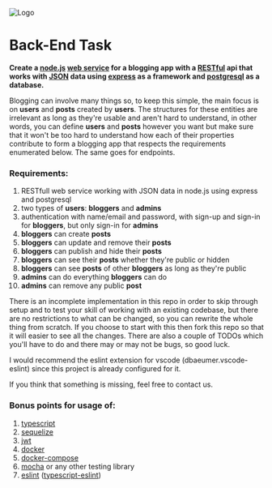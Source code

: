 ![Logo](https://bend.md/images/5e8730206d541c6309354d3e_image%20(4).png)

# Back-End Task

**Create a [node.js](https://nodejs.org) [web service](https://en.wikipedia.org/wiki/Web_service) for a blogging app with a [RESTful](https://en.wikipedia.org/wiki/Representational_state_transferj) api that works with [JSON](https://www.json.org) data using [express](https://expressjs.com/) as a framework and [postgresql](https://www.postgresql.org/) as a database.**

Blogging can involve many things so, to keep this simple, the main focus is on **users** and **posts** created by **users**. The structures for these entities are irrelevant as long as they're usable and aren't hard to understand, in other words, you can define **users** and **posts** however you want but make sure that it won't be too hard to understand how each of their properties contribute to form a blogging app that respects the requirements enumerated below. The same goes for endpoints.

### Requirements:

1. RESTfull web service working with JSON data in node.js using express and postgresql
1. two types of **users**: **bloggers** and **admins**
1. authentication with name/email and password, with sign-up and sign-in for **bloggers**, but only sign-in for **admins**
1. **bloggers** can create **posts**
1. **bloggers** can update and remove their **posts**
1. **bloggers** can publish and hide their **posts**
1. **bloggers** can see their **posts** whether they're public or hidden
1. **bloggers** can see **posts** of other **bloggers** as long as they're public
1. **admins** can do everything **bloggers** can do
1. **admins** can remove any public **post**

There is an incomplete implementation in this repo in order to skip through setup and to test your skill of working with an existing codebase, but there are no restrictions to what can be changed, so you can rewrite the whole thing from scratch. If you choose to start with this then fork this repo so that it will easier to see all the changes. There are also a couple of TODOs which you'll have to do and there may or may not be bugs, so good luck.

I would recommend the eslint extension for vscode (dbaeumer.vscode-eslint) since this project is already configured for it.

If you think that something is missing, feel free to contact us.

### Bonus points for usage of:

1. [typescript](https://www.typescriptlang.org/)
1. [sequelize](https://sequelize.org/)
1. [jwt](https://jwt.io/)
1. [docker](https://www.docker.com/)
1. [docker-compose](https://docs.docker.com/compose/)
1. [mocha](https://mochajs.org/) or any other testing library
1. [eslint](https://eslint.org/) ([typescript-eslint](https://github.com/typescript-eslint/typescript-eslint))
